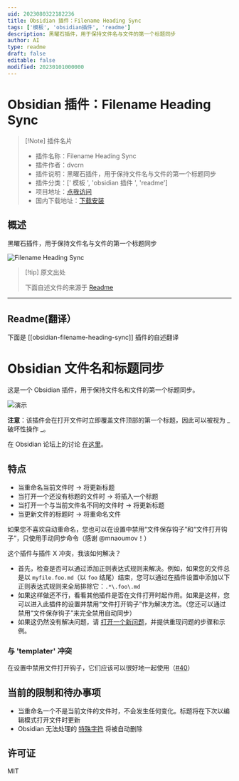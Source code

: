 ```yaml
---
uid: 2023080322182236
title: Obsidian 插件：Filename Heading Sync
tags: ['模板', 'obsidian插件', 'readme']
description: 黑曜石插件，用于保持文件名与文件的第一个标题同步
author: AI
type: readme
draft: false
editable: false
modified: 20230101000000
---
```


# Obsidian 插件：Filename Heading Sync

> [!Note] 插件名片
> - 插件名称：Filename Heading Sync
> - 插件作者：dvcrn
> - 插件说明：黑曜石插件，用于保持文件名与文件的第一个标题同步
> - 插件分类：[' 模板 ', 'obsidian 插件 ', 'readme']
> - 项目地址：[点我访问](https://github.com/dvcrn/obsidian-filename-heading-sync)
> - 国内下载地址：[下载安装](https://pkmer.cn/products/plugin/pluginMarket/?obsidian-filename-heading-sync)

## 概述

黑曜石插件，用于保持文件名与文件的第一个标题同步

![Filename Heading Sync](https://cdn.pkmer.cn/covers/obsidian-filename-heading-sync.gif!pkmer)

> [!tip] 原文出处
>
>下面自述文件的来源于 [Readme](https://ghproxy.net/https://raw.githubusercontent.com/dvcrn/obsidian-filename-heading-sync/master/README.md)

---

## Readme(翻译）

下面是 [[obsidian-filename-heading-sync]] 插件的自述翻译

# Obsidian 文件名和标题同步

这是一个 Obsidian 插件，用于保持文件名和文件的第一个标题同步。

![演示](./demo.gif)

**注意**：该插件会在打开文件时立即覆盖文件顶部的第一个标题，因此可以被视为 _ 破坏性操作 _。

在 Obsidian 论坛上的讨论 [在这里](https://forum.obsidian.md/t/plugin-for-keeping-the-filename-and-first-heading-of-a-file-in-sync/12042)。

## 特点

- 当重命名当前文件时 -> 将更新标题
- 当打开一个还没有标题的文件时 -> 将插入一个标题
- 当打开一个与当前文件名不同的文件时 -> 将更新标题
- 当更新文件的标题时 -> 将重命名文件

如果您不喜欢自动重命名，您也可以在设置中禁用“文件保存钩子”和“文件打开钩子”，只使用手动同步命令（感谢 @mnaoumov！）

这个插件与插件 X 冲突，我该如何解决？

- 首先，检查是否可以通过添加正则表达式规则来解决。例如，如果您的文件总是以 `myfile.foo.md`（以 `foo` 结尾）结束，您可以通过在插件设置中添加以下正则表达式规则来全局排除它：`.*\.foo\.md`
- 如果这样做还不行，看看其他插件是否在文件打开时起作用。如果是这样，您可以进入此插件的设置并禁用“文件打开钩子”作为解决方法。（您还可以通过禁用“文件保存钩子”来完全禁用自动同步）
- 如果这仍然没有解决问题，请 [打开一个新问题](https://github.com/dvcrn/obsidian-filename-heading-sync/issues/new)，并提供重现问题的步骤和示例。

### 与 'templater' 冲突

在设置中禁用文件打开钩子，它们应该可以很好地一起使用（[#40](https://github.com/dvcrn/obsidian-filename-heading-sync/issues/40)）

## 当前的限制和待办事项

- 当重命名一个不是当前文件的文件时，不会发生任何变化。标题将在下次以编辑模式打开文件时更新
- Obsidian 无法处理的 [特殊字符](https://github.com/dvcrn/obsidian-filename-header-sync/blob/bc3a1a7805f2b63ad5767c3d01dcef7b65b1aebd/main.ts) 将被自动删除

## 许可证

MIT
